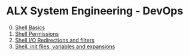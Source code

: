 # ALX System Engineering - DevOps

0. [Shell Basics](./0x00-shell_basics/README.md)
1. [Shell Permissions](./0x01-shell_permissions/README.md)
2. [Shell I/O Redirections and filters](./0x02-shell_redirections/README.md)
3. [Shell, init files, variables and expansions](./0x03-shell_variables_expansions/README.md)
